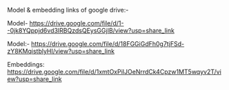 Model & embedding links of google drive:- 

Model- https://drive.google.com/file/d/1--0jk8YQppjd6vd3IRBQzdsQEysGGjIB/view?usp=share_link 

 

 

Model:- https://drive.google.com/file/d/18FGGiGdFh0g7tjFSd-zY8KMqistblyHI/view?usp=share_link 

 

Embeddings: https://drive.google.com/file/d/1xmtOxPiIJOeNrrdCk4Cpzw1MT5wqyv2T/view?usp=share_link 